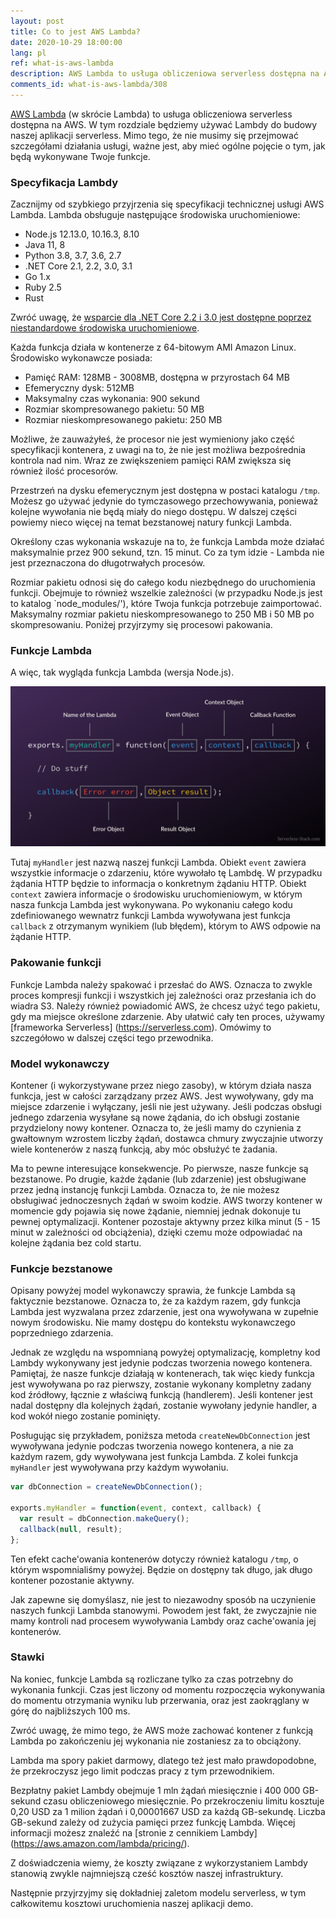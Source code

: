 ```yaml
---
layout: post
title: Co to jest AWS Lambda?
date: 2020-10-29 18:00:00
lang: pl
ref: what-is-aws-lambda
description: AWS Lambda to usługa obliczeniowa serverless dostępna na Amazon Web Services. Uruchamia fragmenty kodu (zwane funkcjami Lambda) w kontenerach bezstanowych, które są wywoływane na żądanie, aby odpowiedzieć na zdarzenia (takie jak żądania HTTP). Po zakończeniu wykonywania funkcji kontenery są wyłączane. Użytkownicy ponoszą koszt jedynie za czas potrzebny do wykonania funkcji.
comments_id: what-is-aws-lambda/308
---
```


[AWS Lambda](https://aws.amazon.com/lambda/) (w skrócie Lambda) to usługa obliczeniowa serverless dostępna na AWS. W tym rozdziale będziemy używać Lambdy do budowy naszej aplikacji serverless. Mimo tego, że nie musimy się przejmować szczegółami działania usługi, ważne jest, aby mieć ogólne pojęcie o tym, jak będą wykonywane Twoje funkcje.

### Specyfikacja Lambdy

Zacznijmy od szybkiego przyjrzenia się specyfikacji technicznej usługi AWS Lambda. Lambda obsługuje następujące środowiska uruchomieniowe:

- Node.js 12.13.0, 10.16.3, 8.10
- Java 11, 8
- Python 3.8, 3.7, 3.6, 2.7
- .NET Core 2.1, 2.2, 3.0, 3.1
- Go 1.x
- Ruby 2.5
- Rust

Zwróć uwagę, że [wsparcie dla .NET Core 2.2 i 3.0 jest dostępne poprzez niestandardowe środowiska uruchomieniowe](https://aws.amazon.com/blogs/developer/announcing-amazon-lambda-runtimesupport/).

Każda funkcja działa w kontenerze z 64-bitowym AMI Amazon Linux. Środowisko wykonawcze posiada:

- Pamięć RAM: 128MB - 3008MB, dostępna w przyrostach 64 MB 
- Efemeryczny dysk: 512MB
- Maksymalny czas wykonania: 900 sekund
- Rozmiar skompresowanego pakietu: 50 MB
- Rozmiar nieskompresowanego pakietu: 250 MB

Możliwe, że zauważyłeś, że procesor nie jest wymieniony jako część specyfikacji kontenera, z uwagi na to, że nie jest możliwa bezpośrednia kontrola nad nim. Wraz ze zwiększeniem pamięci RAM zwiększa się również ilość procesorów. 

Przestrzeń na dysku efemerycznym jest dostępna w postaci katalogu `/tmp`. Możesz go używać jedynie do tymczasowego przechowywania, ponieważ kolejne wywołania nie będą miały do niego dostępu. W dalszej części powiemy nieco więcej na temat bezstanowej natury funkcji Lambda.

Określony czas wykonania wskazuje na to, że funkcja Lambda może działać maksymalnie przez 900 sekund, tzn. 15 minut. Co za tym idzie - Lambda nie jest przeznaczona do długotrwałych procesów.  

Rozmiar pakietu odnosi się do całego kodu niezbędnego do uruchomienia funkcji. Obejmuje to również wszelkie zależności (w przypadku Node.js jest to katalog `node_modules/'), które Twoja funkcja potrzebuje zaimportować. Maksymalny rozmiar pakietu nieskompresowanego to 250 MB i 50 MB po skompresowaniu. Poniżej przyjrzymy się procesowi pakowania.

### Funkcje Lambda

A więc, tak wygląda funkcja Lambda (wersja Node.js).

![Anatomia funkcji Lambda obraz](/assets/anatomy-of-a-lambda-function.png)

Tutaj `myHandler` jest nazwą naszej funkcji Lambda. Obiekt `event` zawiera wszystkie informacje o zdarzeniu, które wywołało tę Lambdę. W przypadku żądania HTTP będzie to informacja o konkretnym żądaniu HTTP. Obiekt `context` zawiera informacje o środowisku uruchomieniowym, w którym nasza funkcja Lambda jest wykonywana. Po wykonaniu całego kodu zdefiniowanego wewnatrz funkcji Lambda wywoływana jest funkcja `callback` z otrzymanym wynikiem (lub błędem), którym to AWS odpowie na żądanie HTTP.

### Pakowanie funkcji

Funkcje Lambda należy spakować i przesłać do AWS. Oznacza to zwykle proces kompresji funkcji i wszystkich jej zależności oraz przesłania ich do wiadra S3. Należy również powiadomić AWS, że chcesz użyć tego pakietu, gdy ma miejsce określone zdarzenie. Aby ułatwić cały ten proces, używamy [frameworka Serverless] (https://serverless.com). Omówimy to szczegółowo w dalszej części tego przewodnika.

### Model wykonawczy

Kontener (i wykorzystywane przez niego zasoby), w którym działa nasza funkcja, jest w całości zarządzany przez AWS. Jest wywoływany, gdy ma miejsce zdarzenie i wyłączany, jeśli nie jest używany. Jeśli podczas obsługi jednego zdarzenia wysyłane są nowe żądania, do ich obsługi zostanie przydzielony nowy kontener. Oznacza to, że jeśli mamy do czynienia z gwałtownym wzrostem liczby żądań, dostawca chmury zwyczajnie utworzy wiele kontenerów z naszą funkcją, aby móc obsłużyć te żadania.

Ma to pewne interesujące konsekwencje. Po pierwsze, nasze funkcje są bezstanowe. Po drugie, każde żądanie (lub zdarzenie) jest obsługiwane przez jedną instancję funkcji Lambda. Oznacza to, że nie możesz obsługiwać jednoczesnych żądań w swoim kodzie. AWS tworzy kontener w momencie gdy pojawia się nowe żądanie, niemniej jednak dokonuje tu pewnej optymalizacji. Kontener pozostaje aktywny przez kilka minut (5 - 15 minut w zależności od obciążenia), dzięki czemu może odpowiadać na kolejne żądania bez cold startu.

### Funkcje bezstanowe 

Opisany powyżej model wykonawczy sprawia, że funkcje Lambda są faktycznie bezstanowe. Oznacza to, że za każdym razem, gdy funkcja Lambda jest wyzwalana przez zdarzenie, jest ona wywoływana w zupełnie nowym środowisku. Nie mamy dostępu do kontekstu wykonawczego poprzedniego zdarzenia.

Jednak ze względu na wspomnianą powyżej optymalizację, kompletny kod Lambdy wykonywany jest jedynie podczas tworzenia nowego kontenera. Pamiętaj, że nasze funkcje działają w kontenerach, tak więc kiedy funkcja jest wywoływana po raz pierwszy, zostanie wykonany kompletny zadany kod źródłowy, łącznie z właściwą funkcją (handlerem). Jeśli kontener jest nadal dostępny dla kolejnych żądań, zostanie wywołany jedynie handler, a kod wokół niego zostanie pominięty.

Posługując się przykładem, poniższa metoda `createNewDbConnection` jest wywoływana jedynie podczas tworzenia nowego kontenera, a nie za każdym razem, gdy wywoływana jest funkcja Lambda. Z kolei funkcja `myHandler` jest wywoływana przy każdym wywołaniu.

``` javascript
var dbConnection = createNewDbConnection();

exports.myHandler = function(event, context, callback) {
  var result = dbConnection.makeQuery();
  callback(null, result);
};
```

Ten efekt cache'owania kontenerów dotyczy również katalogu `/tmp`, o którym wspomnialiśmy powyżej. Będzie on dostępny tak długo, jak długo kontener pozostanie aktywny.

Jak zapewne się domyślasz, nie jest to niezawodny sposób na uczynienie naszych funkcji Lambda stanowymi. Powodem jest fakt, że zwyczajnie nie mamy kontroli nad procesem wywoływania Lambdy oraz cache'owania jej kontenerów.

### Stawki

Na koniec, funkcje Lambda są rozliczane tylko za czas potrzebny do wykonania funkcji. Czas jest liczony od momentu rozpoczęcia wykonywania do momentu otrzymania wyniku lub przerwania, oraz jest zaokrąglany w górę do najbliższych 100 ms.

Zwróć uwagę, że mimo tego, że AWS może zachować kontener z funkcją Lambda po zakończeniu jej wykonania nie zostaniesz za to obciążony.

Lambda ma spory pakiet darmowy, dlatego też jest mało prawdopodobne, że przekroczysz jego limit podczas pracy z tym przewodnikiem.

Bezpłatny pakiet Lambdy obejmuje 1 mln żądań miesięcznie i 400 000 GB-sekund czasu obliczeniowego miesięcznie. Po przekroczeniu limitu kosztuje 0,20 USD za 1 milion żądań i 0,00001667 USD za każdą GB-sekundę. Liczba GB-sekund zależy od zużycia pamięci przez funkcję Lambda. Więcej informacji możesz znaleźć na [stronie z cennikiem Lambdy] (https://aws.amazon.com/lambda/pricing/). 

Z doświadczenia wiemy, że koszty związane z wykorzystaniem Lambdy stanowią zwykle najmniejszą cześć kosztów naszej infrastruktury. 

Następnie przyjrzyjmy się dokładniej zaletom modelu serverless, w tym całkowitemu kosztowi uruchomienia naszej aplikacji demo.
